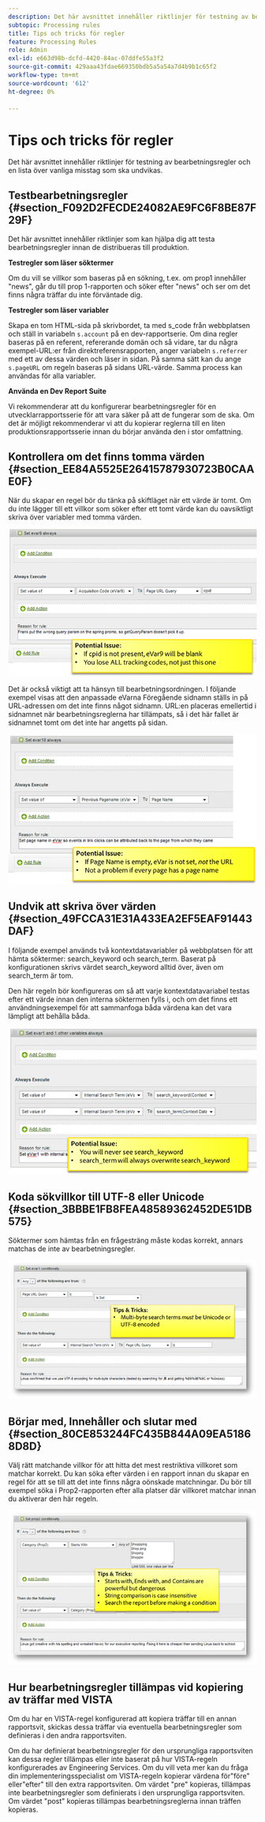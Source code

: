 ```yaml
---
description: Det här avsnittet innehåller riktlinjer för testning av bearbetningsregler och en lista över vanliga misstag som ska undvikas.
subtopic: Processing rules
title: Tips och tricks för regler
feature: Processing Rules
role: Admin
exl-id: e663d98b-dcfd-4420-84ac-07ddfe55a3f2
source-git-commit: 429aaa43fdae669350bdb5a5a54a7d4b9b1c65f2
workflow-type: tm+mt
source-wordcount: '612'
ht-degree: 0%

---
```


# Tips och tricks för regler

Det här avsnittet innehåller riktlinjer för testning av bearbetningsregler och en lista över vanliga misstag som ska undvikas.

## Testbearbetningsregler {#section_F092D2FECDE24082AE9FC6F8BE87F29F}

Det här avsnittet innehåller riktlinjer som kan hjälpa dig att testa bearbetningsregler innan de distribueras till produktion.

**Testregler som läser söktermer**

Om du vill se villkor som baseras på en sökning, t.ex. om prop1 innehåller &quot;news&quot;, går du till prop 1-rapporten och söker efter &quot;news&quot; och ser om det finns några träffar du inte förväntade dig.

**Testregler som läser variabler**

Skapa en tom HTML-sida på skrivbordet, ta med s_code från webbplatsen och ställ in variabeln `s.account` på en dev-rapportserie. Om dina regler baseras på en referent, refererande domän och så vidare, tar du några exempel-URL:er från direktreferensrapporten, anger variabeln `s.referrer` med ett av dessa värden och läser in sidan. På samma sätt kan du ange `s.pageURL` om regeln baseras på sidans URL-värde. Samma process kan användas för alla variabler.

**Använda en Dev Report Suite**

Vi rekommenderar att du konfigurerar bearbetningsregler för en utvecklarrapportsserie för att vara säker på att de fungerar som de ska. Om det är möjligt rekommenderar vi att du kopierar reglerna till en liten produktionsrapportsserie innan du börjar använda den i stor omfattning.

## Kontrollera om det finns tomma värden {#section_EE84A5525E26415787930723B0CAAE0F}

När du skapar en regel bör du tänka på skiftläget när ett värde är tomt. Om du inte lägger till ett villkor som söker efter ett tomt värde kan du oavsiktligt skriva över variabler med tomma värden.

![](assets/tips-set-value-acquisition-code.png)

Det är också viktigt att ta hänsyn till bearbetningsordningen. I följande exempel visas att den anpassade eVarna Föregående sidnamn ställs in på URL-adressen om det inte finns något sidnamn. URL:en placeras emellertid i sidnamnet när bearbetningsreglerna har tillämpats, så i det här fallet är sidnamnet tomt om det inte har angetts på sidan.

![](assets/tips-copy-page-name-to-evar.png)

## Undvik att skriva över värden {#section_49FCCA31E31A433EA2EF5EAF91443DAF}

I följande exempel används två kontextdatavariabler på webbplatsen för att hämta söktermer: search_keyword och search_term. Baserat på konfigurationen skrivs värdet search_keyword alltid över, även om search_term är tom.

Den här regeln bör konfigureras om så att varje kontextdatavariabel testas efter ett värde innan den interna söktermen fylls i, och om det finns ett användningsexempel för att sammanfoga båda värdena kan det vara lämpligt att behålla båda.

![](assets/tips-search-keyword.png)

## Koda sökvillkor till UTF-8 eller Unicode {#section_3BBBE1FB8FEA48589362452DE51DB575}

Söktermer som hämtas från en frågesträng måste kodas korrekt, annars matchas de inte av bearbetningsregler.

![](assets/tips-multibyte.png)

## Börjar med, Innehåller och slutar med {#section_80CE853244FC435B844A09EA51868D8D}

Välj rätt matchande villkor för att hitta det mest restriktiva villkoret som matchar korrekt. Du kan söka efter värden i en rapport innan du skapar en regel för att se till att det inte finns några oönskade matchningar. Du bör till exempel söka i Prop2-rapporten efter alla platser där villkoret matchar innan du aktiverar den här regeln.

![](assets/tips-startswith.png)

## Hur bearbetningsregler tillämpas vid kopiering av träffar med VISTA

Om du har en VISTA-regel konfigurerad att kopiera träffar till en annan rapportsvit, skickas dessa träffar via eventuella bearbetningsregler som definieras i den andra rapportsviten.

Om du har definierat bearbetningsregler för den ursprungliga rapportsviten kan dessa regler tillämpas eller inte baserat på hur VISTA-regeln konfigurerades av Engineering Services. Om du vill veta mer kan du fråga din implementeringsspecialist om VISTA-regeln kopierar värdena för&quot;före&quot; eller&quot;efter&quot; till den extra rapportsviten. Om värdet &quot;pre&quot; kopieras, tillämpas inte bearbetningsregler som definierats i den ursprungliga rapportsviten. Om värdet &quot;post&quot; kopieras tillämpas bearbetningsreglerna innan träffen kopieras.
